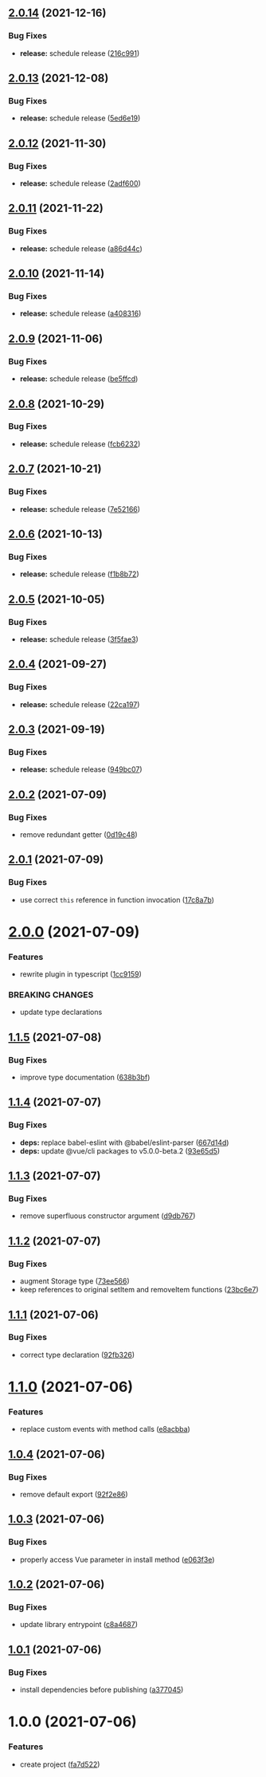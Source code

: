 ## [2.0.14](https://github.com/DerYeger/vue-persistent-storage-manager/compare/v2.0.13...v2.0.14) (2021-12-16)


### Bug Fixes

* **release:** schedule release ([216c991](https://github.com/DerYeger/vue-persistent-storage-manager/commit/216c991f37b8740ddfbf9e36d8dd505fb1a0bfcf))

## [2.0.13](https://github.com/DerYeger/vue-persistent-storage-manager/compare/v2.0.12...v2.0.13) (2021-12-08)


### Bug Fixes

* **release:** schedule release ([5ed6e19](https://github.com/DerYeger/vue-persistent-storage-manager/commit/5ed6e199683a40ee052fd7400847703b21969e65))

## [2.0.12](https://github.com/DerYeger/vue-persistent-storage-manager/compare/v2.0.11...v2.0.12) (2021-11-30)


### Bug Fixes

* **release:** schedule release ([2adf600](https://github.com/DerYeger/vue-persistent-storage-manager/commit/2adf600ad72049ec31c6cc818b8f2e802e774539))

## [2.0.11](https://github.com/DerYeger/vue-persistent-storage-manager/compare/v2.0.10...v2.0.11) (2021-11-22)


### Bug Fixes

* **release:** schedule release ([a86d44c](https://github.com/DerYeger/vue-persistent-storage-manager/commit/a86d44c42c96620d93ac767ddb04c5dac9f08162))

## [2.0.10](https://github.com/DerYeger/vue-persistent-storage-manager/compare/v2.0.9...v2.0.10) (2021-11-14)


### Bug Fixes

* **release:** schedule release ([a408316](https://github.com/DerYeger/vue-persistent-storage-manager/commit/a4083166ec3b9d39932057126ee5a3db6a91f12a))

## [2.0.9](https://github.com/DerYeger/vue-persistent-storage-manager/compare/v2.0.8...v2.0.9) (2021-11-06)


### Bug Fixes

* **release:** schedule release ([be5ffcd](https://github.com/DerYeger/vue-persistent-storage-manager/commit/be5ffcd22e42b9124ec70a45b317b616d5e5e1b8))

## [2.0.8](https://github.com/DerYeger/vue-persistent-storage-manager/compare/v2.0.7...v2.0.8) (2021-10-29)


### Bug Fixes

* **release:** schedule release ([fcb6232](https://github.com/DerYeger/vue-persistent-storage-manager/commit/fcb62320cc4780e1db64d45dde043ae44bb44ad3))

## [2.0.7](https://github.com/DerYeger/vue-persistent-storage-manager/compare/v2.0.6...v2.0.7) (2021-10-21)


### Bug Fixes

* **release:** schedule release ([7e52166](https://github.com/DerYeger/vue-persistent-storage-manager/commit/7e5216670f9682ea08ab596c98be36386cfd9c24))

## [2.0.6](https://github.com/DerYeger/vue-persistent-storage-manager/compare/v2.0.5...v2.0.6) (2021-10-13)


### Bug Fixes

* **release:** schedule release ([f1b8b72](https://github.com/DerYeger/vue-persistent-storage-manager/commit/f1b8b722051a7e1717536323bedcd0984b996214))

## [2.0.5](https://github.com/DerYeger/vue-persistent-storage-manager/compare/v2.0.4...v2.0.5) (2021-10-05)


### Bug Fixes

* **release:** schedule release ([3f5fae3](https://github.com/DerYeger/vue-persistent-storage-manager/commit/3f5fae3bc90447ab43e6482ad7b39e7c2efdd8cd))

## [2.0.4](https://github.com/DerYeger/vue-persistent-storage-manager/compare/v2.0.3...v2.0.4) (2021-09-27)


### Bug Fixes

* **release:** schedule release ([22ca197](https://github.com/DerYeger/vue-persistent-storage-manager/commit/22ca19766ffabd29672aa784a7a9aad872a0d775))

## [2.0.3](https://github.com/DerYeger/vue-persistent-storage-manager/compare/v2.0.2...v2.0.3) (2021-09-19)


### Bug Fixes

* **release:** schedule release ([949bc07](https://github.com/DerYeger/vue-persistent-storage-manager/commit/949bc0717bf512637f5e9def03070085e1a243fa))

## [2.0.2](https://github.com/DerYeger/vue-persistent-storage-manager/compare/v2.0.1...v2.0.2) (2021-07-09)


### Bug Fixes

* remove redundant getter ([0d19c48](https://github.com/DerYeger/vue-persistent-storage-manager/commit/0d19c48fef2e9ab95c70f4a7d99044e5cc915ecf))

## [2.0.1](https://github.com/DerYeger/vue-persistent-storage-manager/compare/v2.0.0...v2.0.1) (2021-07-09)


### Bug Fixes

* use correct `this` reference in function invocation ([17c8a7b](https://github.com/DerYeger/vue-persistent-storage-manager/commit/17c8a7b78399bf18ed700aa10fa19c976f24f847))

# [2.0.0](https://github.com/DerYeger/vue-persistent-storage-manager/compare/v1.1.5...v2.0.0) (2021-07-09)


### Features

* rewrite plugin in typescript ([1cc9159](https://github.com/DerYeger/vue-persistent-storage-manager/commit/1cc9159b3987eb77b5590d3ff1a9fb2d3880a4bf))


### BREAKING CHANGES

* update type declarations

## [1.1.5](https://github.com/DerYeger/vue-persistent-storage-manager/compare/v1.1.4...v1.1.5) (2021-07-08)


### Bug Fixes

* improve type documentation ([638b3bf](https://github.com/DerYeger/vue-persistent-storage-manager/commit/638b3bfd10eb22f9581e7774c993ba24b1d14976))

## [1.1.4](https://github.com/DerYeger/vue-persistent-storage-manager/compare/v1.1.3...v1.1.4) (2021-07-07)


### Bug Fixes

* **deps:** replace babel-eslint with @babel/eslint-parser ([667d14d](https://github.com/DerYeger/vue-persistent-storage-manager/commit/667d14db34f9d9de946e3ba61c9879f676fca28f))
* **deps:** update @vue/cli packages to v5.0.0-beta.2 ([93e65d5](https://github.com/DerYeger/vue-persistent-storage-manager/commit/93e65d516b2c36c73c5950ea5f904d717374d238))

## [1.1.3](https://github.com/DerYeger/vue-persistent-storage-manager/compare/v1.1.2...v1.1.3) (2021-07-07)


### Bug Fixes

* remove superfluous constructor argument ([d9db767](https://github.com/DerYeger/vue-persistent-storage-manager/commit/d9db76767d1ac4ea9be8e43d33500e291e58bc42))

## [1.1.2](https://github.com/DerYeger/vue-persistent-storage-manager/compare/v1.1.1...v1.1.2) (2021-07-07)


### Bug Fixes

* augment Storage type ([73ee566](https://github.com/DerYeger/vue-persistent-storage-manager/commit/73ee566b1a89ce2c098a5152ba678bd7bdda8f90))
* keep references to original setItem and removeItem functions ([23bc6e7](https://github.com/DerYeger/vue-persistent-storage-manager/commit/23bc6e7139e00352e7356e6014a2bd318b9b3295))

## [1.1.1](https://github.com/DerYeger/vue-persistent-storage-manager/compare/v1.1.0...v1.1.1) (2021-07-06)


### Bug Fixes

* correct type declaration ([92fb326](https://github.com/DerYeger/vue-persistent-storage-manager/commit/92fb32637499cde7d6be7a2fec316fce37cdf96c))

# [1.1.0](https://github.com/DerYeger/vue-persistent-storage-manager/compare/v1.0.4...v1.1.0) (2021-07-06)


### Features

* replace custom events with method calls ([e8acbba](https://github.com/DerYeger/vue-persistent-storage-manager/commit/e8acbbaa5bed92a6c0b7fc538dea5126c0b3a95d))

## [1.0.4](https://github.com/DerYeger/vue-persistent-storage-manager/compare/v1.0.3...v1.0.4) (2021-07-06)


### Bug Fixes

* remove default export ([92f2e86](https://github.com/DerYeger/vue-persistent-storage-manager/commit/92f2e863189311f706119d2d0c890f273b085a22))

## [1.0.3](https://github.com/DerYeger/vue-persistent-storage-manager/compare/v1.0.2...v1.0.3) (2021-07-06)


### Bug Fixes

* properly access Vue parameter in install method ([e063f3e](https://github.com/DerYeger/vue-persistent-storage-manager/commit/e063f3ed07ea6272f6eff886d2f620d43afcc150))

## [1.0.2](https://github.com/DerYeger/vue-persistent-storage-manager/compare/v1.0.1...v1.0.2) (2021-07-06)


### Bug Fixes

* update library entrypoint ([c8a4687](https://github.com/DerYeger/vue-persistent-storage-manager/commit/c8a4687be0fb84185255e03af09a7ed760acf261))

## [1.0.1](https://github.com/DerYeger/vue-persistent-storage-manager/compare/v1.0.0...v1.0.1) (2021-07-06)


### Bug Fixes

* install dependencies before publishing ([a377045](https://github.com/DerYeger/vue-persistent-storage-manager/commit/a377045d2132d3995575ed5104b08ca76e24df38))

# 1.0.0 (2021-07-06)


### Features

* create project ([fa7d522](https://github.com/DerYeger/vue-persistent-storage-manager/commit/fa7d52282a9ab608a79abf05a5e11a1a5f0069de))

